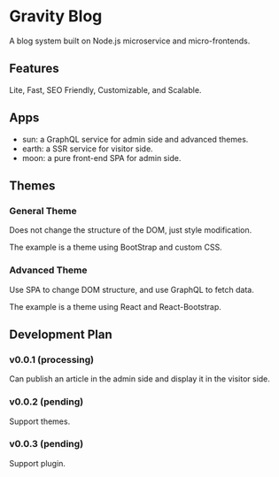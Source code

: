 # Gravity Blog

A blog system built on Node.js microservice and micro-frontends.

## Features

Lite, Fast, SEO Friendly, Customizable, and Scalable.

## Apps

* sun: a GraphQL service for admin side and advanced themes.
* earth: a SSR service for visitor side.
* moon: a pure front-end SPA for admin side.

## Themes

### General Theme

Does not change the structure of the DOM, just style modification.

The example is a theme using BootStrap and custom CSS.

### Advanced Theme

Use SPA to change DOM structure, and use GraphQL to fetch data.

The example is a theme using React and React-Bootstrap.

## Development Plan

### v0.0.1 (processing)
Can publish an article in the admin side and display it in the visitor side.

### v0.0.2 (pending)
Support themes.

### v0.0.3 (pending)
Support plugin.
